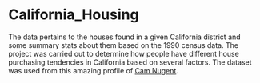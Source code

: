 # California_Housing
The data pertains to the houses found in a given California district and some summary stats about them based on the 1990 census data. The project was carried out to determine how people have different house purchasing tendencies in California based on several factors. The dataset was used from this amazing profile of [Cam Nugent]([url](https://www.kaggle.com/datasets/camnugent/california-housing-prices)https://www.kaggle.com/datasets/camnugent/california-housing-prices).
